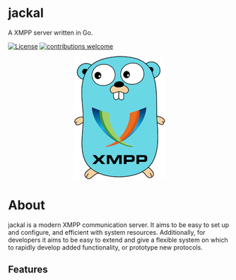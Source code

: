 # jackal
A XMPP server written in Go.

[![License](https://img.shields.io/badge/license-GPL-blue.svg)](https://github.com/ortuman/jackal/blob/master/LICENSE)
[![contributions welcome](https://img.shields.io/badge/contributions-welcome-brightgreen.svg?style=flat)](https://github.com/ortuman/jackal/issues)

<div align="center">
    <a href="#">
        <img src="./doc/gopher.png">
    </a>
</div>

# About
jackal is a modern XMPP communication server. It aims to be easy to set up and configure, and efficient with system resources. Additionally, for developers it aims to be easy to extend and give a flexible system on which to rapidly develop added functionality, or prototype new protocols.

## Features
